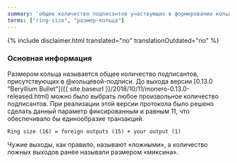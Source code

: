 ```yaml
---
summary: 'общее количество подписантов участвующих в формировании кольцевой подписи'
terms: ["ring-size", "размер-кольца"]
---
```


{% include disclaimer.html translated="no" translationOutdated="no" %}

### Основная информация

Размером кольца называется общее количество подписантов, присутствующих в
@кольцевой-подписи. До выхода версии [0.13.0 "Beryllium Bullet"]({{
site.baseurl }}/2018/10/11/monero-0.13.0-released.html) можно было выбрать
любое произвольное количество подписантов. При реализации этой версии
протокола было решено сделать данный параметр фиксированным и равным 11, что
обеспечивало бы единообразие транзакций.

`Ring size (16) = foreign outputs (15) + your output (1)`

Чужие выходы, как правило, называют «ложными», а количество ложных выходов
ранее называли размером «миксина».
